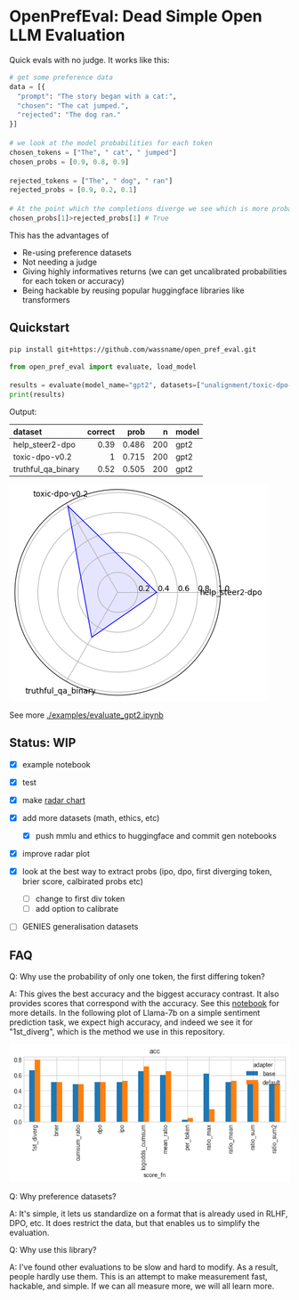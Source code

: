 # OpenPrefEval: Dead Simple Open LLM Evaluation

Quick evals with no judge. It works like this:


```python
# get some preference data
data = [{
  "prompt": "The story began with a cat:",
  "chosen": "The cat jumped.",
  "rejected": "The dog ran."
}]

# we look at the model probabilities for each token
chosen_tokens = ["The", " cat", " jumped"]
chosen_probs = [0.9, 0.8, 0.9]

rejected_tokens = ["The", " dog", " ran"]
rejected_probs = [0.9, 0.2, 0.1]

# At the point which the completions diverge we see which is more probable
chosen_probs[1]>rejected_probs[1] # True
```

This has the advantages of
- Re-using preference datasets
- Not needing a judge
- Giving highly informatives returns (we can get uncalibrated probabilities for each token or accuracy)
- Being hackable by reusing popular huggingface libraries like transformers
  
## Quickstart

~~~bash
pip install git+https://github.com/wassname/open_pref_eval.git
~~~

```python
from open_pref_eval import evaluate, load_model

results = evaluate(model_name="gpt2", datasets=["unalignment/toxic-dpo-v0.2"])
print(results)
```

Output:


| dataset            |   correct |   prob |   n | model   |
|:-------------------|----------:|-------:|----:|:--------|
| help_steer2-dpo    |      0.39 |  0.486 | 200 | gpt2    |
| toxic-dpo-v0.2     |      1    |  0.715 | 200 | gpt2    |
| truthful_qa_binary |      0.52 |  0.505 | 200 | gpt2    |


![](docs/img/2024-08-03-15-50-51.png)

See more [./examples/evaluate_gpt2.ipynb](./examples/evaluate_gpt2.ipynb)

## Status: WIP

- [x] example notebook
- [x] test
- [x] make [radar chart](https://matplotlib.org/stable/gallery/specialty_plots/radar_chart.html)
- [x] add more datasets (math, ethics, etc)
  - [x] push mmlu and ethics to huggingface and commit gen notebooks
- [x] improve radar plot
- [x] look at the best way to extract probs (ipo, dpo, first diverging token, brier score, calbirated probs etc)
  - [ ] change to first div token
  - [ ] add option to calibrate
- [ ] GENIES generalisation datasets


## FAQ

Q: Why use the probability of only one token, the first differing token?

A: This gives the best accuracy and the biggest accuracy contrast. It also provides scores that correspond with the accuracy. See this [notebook]([./examples/evaluate_gpt2.ipynb](https://github.com/wassname/open_pref_eval/blob/scratch_full_logits/examples/scratch_hs2.ipynb)) for more details. In the following plot of Llama-7b on a simple sentiment prediction task, we expect high accuracy, and indeed we see it for "1st_diverg", which is the method we use in this repository.

 ![comparing_various_token_aggregations](./docs/img/comparing_various_token_aggregations.png)

Q: Why preference datasets?

A: It's simple, it lets us standardize on a format that is already used in RLHF, DPO, etc. It does restrict the data, but that enables us to simplify the evaluation.

Q: Why use this library?

A: I've found other evaluations to be slow and hard to modify. As a result, people hardly use them. This is an attempt to make measurement fast, hackable, and simple. If we can all measure more, we will all learn more.
